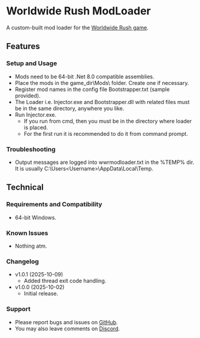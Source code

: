 # Worldwide Rush ModLoader
A custom-built mod loader for the [Worldwide Rush game](https://store.steampowered.com/app/3325500/Worldwide_Rush/).

## Features

### Setup and Usage
- Mods need to be 64-bit .Net 8.0 compatible assemblies.
- Place the mods in the game_dir\Mods\ folder. Create one if necessary.
- Register mod names in the config file Bootstrapper.txt (sample provided).
- The Loader i.e. Injector.exe and Bootstrapper.dll with related files must be in the same directory, anywhere you like.
- Run Injector.exe.
  - If you run from cmd, then you must be in the directory where loader is placed. 
  - For the first run it is recommended to do it from command prompt.

### Troubleshooting
- Output messages are logged into wwrmodloader.txt in the %TEMP% dir. It is usually C:\Users\<Username>\AppData\Local\Temp.

## Technical

### Requirements and Compatibility
- 64-bit Windows.

### Known Issues
- Nothing atm.

### Changelog
- v1.0.1 (2025-10-09)
  - Added thread exit code handling.
- v1.0.0 (2025-10-02)
  - Initial release.

### Support
- Please report bugs and issues on [GitHub](https://github.com/Infixo/WWR-ModLoader).
- You may also leave comments on [Discord](https://discord.com/channels/1342565384066170964/1421898965556920342).

